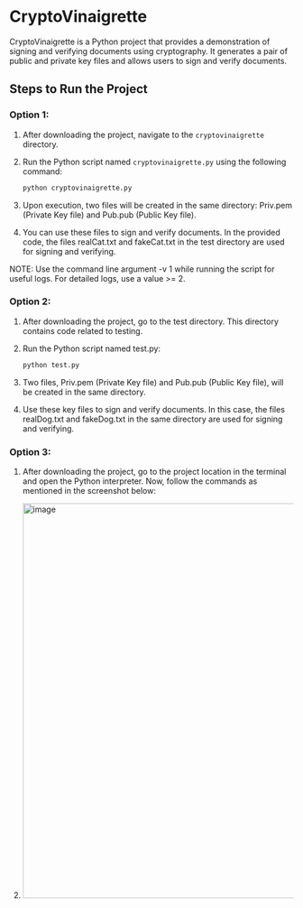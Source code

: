 # CryptoVinaigrette

CryptoVinaigrette is a Python project that provides a demonstration of signing and verifying documents using cryptography. It generates a pair of public and private key files and allows users to sign and verify documents.

## Steps to Run the Project

### Option 1:

1. After downloading the project, navigate to the `cryptovinaigrette` directory.

2. Run the Python script named `cryptovinaigrette.py` using the following command:

   ```bash
   python cryptovinaigrette.py

3. Upon execution, two files will be created in the same directory: Priv.pem (Private Key file) and Pub.pub (Public Key file).

4. You can use these files to sign and verify documents. In the provided code, the files realCat.txt and fakeCat.txt in the test directory are used for signing and verifying.

NOTE: Use the command line argument -v 1 while running the script for useful logs. For detailed logs, use a value >= 2.


### Option 2:

1. After downloading the project, go to the test directory. This directory contains code related to testing.

2. Run the Python script named test.py:

   ```bash
   python test.py

3. Two files, Priv.pem (Private Key file) and Pub.pub (Public Key file), will be created in the same directory.

4. Use these key files to sign and verify documents. In this case, the files realDog.txt and fakeDog.txt in the same directory are used for signing and verifying.


### Option 3:

1.	After downloading the project, go to the project location in the terminal and open the Python interpreter. Now, follow the commands as mentioned in the screenshot below:

2.	<img width="700" height="700" alt="image" src="https://github.com/VinDesiraju/Quantum-Safe-Digitsl-Signature-System/assets/31548669/52cf907d-116d-4a0d-91ac-c8cb685adc74">







